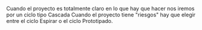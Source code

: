 Cuando el proyecto es totalmente claro en lo que hay que hacer nos iremos por un ciclo tipo Cascada
Cuando el proyecto tiene "riesgos" hay que elegir entre el ciclo Espirar o el ciclo Prototipado.
